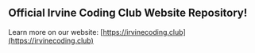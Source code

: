 ## Official Irvine Coding Club Website Repository!

Learn more on our website: [https://irvinecoding.club](https://irvinecoding.club)
